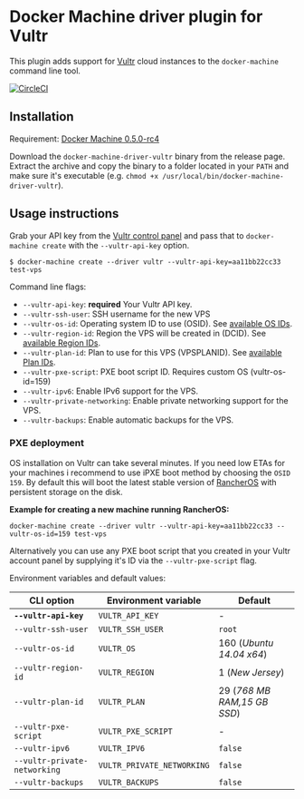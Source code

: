 <!--[metadata]>
+++
title = "Vultr"
description = "Vultr driver for docker machine"
keywords = ["machine, Vultr, driver, docker"]
[menu.main]
parent="smn_machine_drivers"
+++
<![end-metadata]-->

# Docker Machine driver plugin for Vultr

This plugin adds support for [Vultr](https://www.vultr.com/) cloud instances to the `docker-machine` command line tool.

[![CircleCI](https://img.shields.io/circleci/project/janeczku/docker-machine-vultr.svg)](https://circleci.com/gh/janeczku/docker-machine-vultr/)

## Installation

Requirement: [Docker Machine 0.5.0-rc4](https://github.com/docker/machine)

Download the `docker-machine-driver-vultr` binary from the release page.
Extract the archive and copy the binary to a folder located in your `PATH` and make sure it's executable (e.g. `chmod +x /usr/local/bin/docker-machine-driver-vultr`).

## Usage instructions

Grab your API key from the [Vultr control panel](https://my.vultr.com/settings/) and pass that to `docker-machine create` with the `--vultr-api-key` option.

    $ docker-machine create --driver vultr --vultr-api-key=aa11bb22cc33 test-vps

Command line flags:

 - `--vultr-api-key`: **required** Your Vultr API key.
 - `--vultr-ssh-user`: SSH username for the new VPS
 - `--vultr-os-id`: Operating system ID to use (OSID). See [available OS IDs](https://www.vultr.com/api/#os_os_list).
 - `--vultr-region-id`: Region the VPS will be created in (DCID). See [available Region IDs](https://www.vultr.com/api/#regions_region_list).
 - `--vultr-plan-id`: Plan to use for this VPS (VPSPLANID). See [available Plan IDs](https://www.vultr.com/api/#plans_plan_list).
 - `--vultr-pxe-script`: PXE boot script ID. Requires custom OS (vultr-os-id=159)
 - `--vultr-ipv6`: Enable IPv6 support for the VPS. 
 - `--vultr-private-networking`: Enable private networking support for the VPS.
 - `--vultr-backups`: Enable automatic backups for the VPS.

      
### PXE deployment
OS installation on Vultr can take several minutes. If you need low ETAs for your machines i recommend to use iPXE boot method by choosing the `OSID 159`. By default this will boot the latest stable version of [RancherOS](http://rancher.com/rancher-os/) with persistent storage on the disk.

**Example for creating a new machine running RancherOS:**

    docker-machine create --driver vultr --vultr-api-key=aa11bb22cc33 --vultr-os-id=159 test-vps

 Alternatively you can use any PXE boot script that you created in your Vultr account panel by supplying it's ID via the `--vultr-pxe-script` flag.

 Environment variables and default values:

| CLI option                      | Environment variable         | Default                     |
|---------------------------------|------------------------------|-----------------------------|
| **`--vultr-api-key`**           | `VULTR_API_KEY`              | -                           |
| `--vultr-ssh-user`              | `VULTR_SSH_USER`             | `root`                      |
| `--vultr-os-id`                 | `VULTR_OS`                   | 160 (*Ubuntu 14.04 x64*)    |
| `--vultr-region-id`             | `VULTR_REGION`               | 1 (*New Jersey*)            |
| `--vultr-plan-id`               | `VULTR_PLAN`                 | 29 (*768 MB RAM,15 GB SSD*)|
| `--vultr-pxe-script`            | `VULTR_PXE_SCRIPT`           | -                           |
| `--vultr-ipv6`                  | `VULTR_IPV6`                 | `false`                     |
| `--vultr-private-networking`    | `VULTR_PRIVATE_NETWORKING`   | `false`                     |
| `--vultr-backups`               | `VULTR_BACKUPS`              | `false`                     |
     
